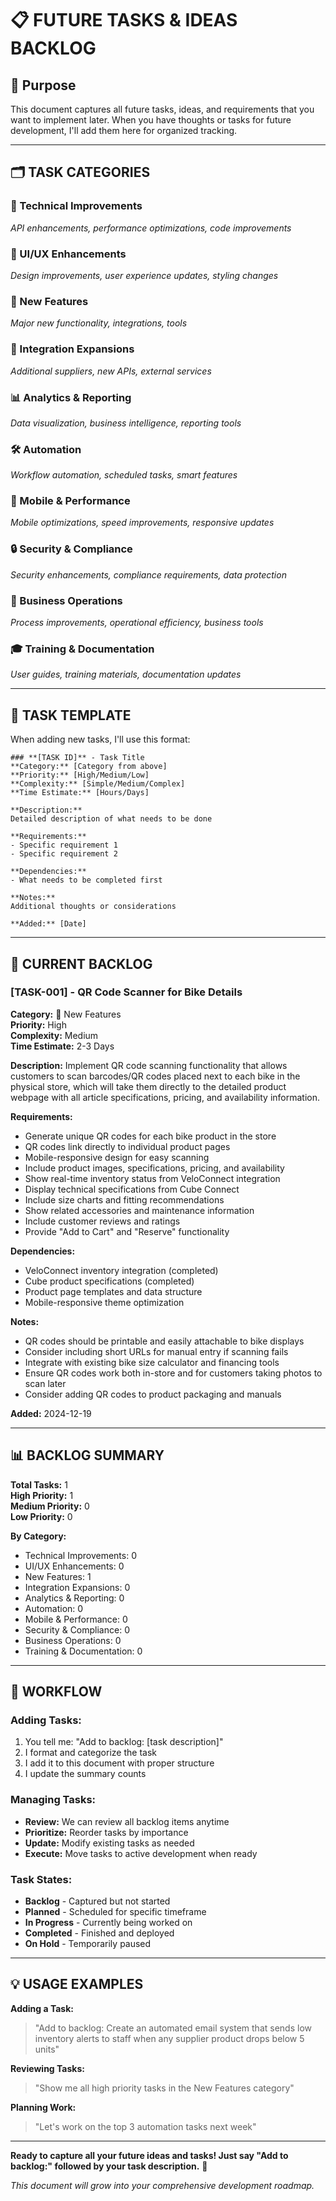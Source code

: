 # 📋 **FUTURE TASKS & IDEAS BACKLOG**

## 🎯 **Purpose**
This document captures all future tasks, ideas, and requirements that you want to implement later. When you have thoughts or tasks for future development, I'll add them here for organized tracking.

---

## 🗂️ **TASK CATEGORIES**

### **🔧 Technical Improvements**
*API enhancements, performance optimizations, code improvements*

### **🎨 UI/UX Enhancements** 
*Design improvements, user experience updates, styling changes*

### **🚀 New Features**
*Major new functionality, integrations, tools*

### **🔗 Integration Expansions**
*Additional suppliers, new APIs, external services*

### **📊 Analytics & Reporting**
*Data visualization, business intelligence, reporting tools*

### **🛠️ Automation**
*Workflow automation, scheduled tasks, smart features*

### **📱 Mobile & Performance**
*Mobile optimizations, speed improvements, responsive updates*

### **🔒 Security & Compliance**
*Security enhancements, compliance requirements, data protection*

### **💼 Business Operations**
*Process improvements, operational efficiency, business tools*

### **🎓 Training & Documentation**
*User guides, training materials, documentation updates*

---

## 📝 **TASK TEMPLATE**

When adding new tasks, I'll use this format:

```
### **[TASK ID]** - Task Title
**Category:** [Category from above]
**Priority:** [High/Medium/Low]  
**Complexity:** [Simple/Medium/Complex]
**Time Estimate:** [Hours/Days]

**Description:**
Detailed description of what needs to be done

**Requirements:**
- Specific requirement 1
- Specific requirement 2

**Dependencies:**
- What needs to be completed first

**Notes:**
Additional thoughts or considerations

**Added:** [Date]
```

---

## 🎯 **CURRENT BACKLOG**

### **[TASK-001]** - QR Code Scanner for Bike Details
**Category:** 🚀 New Features  
**Priority:** High  
**Complexity:** Medium  
**Time Estimate:** 2-3 Days  

**Description:**
Implement QR code scanning functionality that allows customers to scan barcodes/QR codes placed next to each bike in the physical store, which will take them directly to the detailed product webpage with all article specifications, pricing, and availability information.

**Requirements:**
- Generate unique QR codes for each bike product in the store
- QR codes link directly to individual product pages
- Mobile-responsive design for easy scanning
- Include product images, specifications, pricing, and availability
- Show real-time inventory status from VeloConnect integration
- Display technical specifications from Cube Connect
- Include size charts and fitting recommendations
- Show related accessories and maintenance information
- Include customer reviews and ratings
- Provide "Add to Cart" and "Reserve" functionality

**Dependencies:**
- VeloConnect inventory integration (completed)
- Cube product specifications (completed)
- Product page templates and data structure
- Mobile-responsive theme optimization

**Notes:**
- QR codes should be printable and easily attachable to bike displays
- Consider including short URLs for manual entry if scanning fails
- Integrate with existing bike size calculator and financing tools
- Ensure QR codes work both in-store and for customers taking photos to scan later
- Consider adding QR codes to product packaging and manuals

**Added:** 2024-12-19

---

## 📊 **BACKLOG SUMMARY**

**Total Tasks:** 1  
**High Priority:** 1  
**Medium Priority:** 0  
**Low Priority:** 0  

**By Category:**
- Technical Improvements: 0
- UI/UX Enhancements: 0
- New Features: 1
- Integration Expansions: 0
- Analytics & Reporting: 0
- Automation: 0
- Mobile & Performance: 0
- Security & Compliance: 0
- Business Operations: 0
- Training & Documentation: 0

---

## 🔄 **WORKFLOW**

### **Adding Tasks:**
1. You tell me: "Add to backlog: [task description]"
2. I format and categorize the task
3. I add it to this document with proper structure
4. I update the summary counts

### **Managing Tasks:**
- **Review:** We can review all backlog items anytime
- **Prioritize:** Reorder tasks by importance
- **Update:** Modify existing tasks as needed
- **Execute:** Move tasks to active development when ready

### **Task States:**
- **Backlog** - Captured but not started
- **Planned** - Scheduled for specific timeframe  
- **In Progress** - Currently being worked on
- **Completed** - Finished and deployed
- **On Hold** - Temporarily paused

---

## 💡 **USAGE EXAMPLES**

**Adding a Task:**
> "Add to backlog: Create an automated email system that sends low inventory alerts to staff when any supplier product drops below 5 units"

**Reviewing Tasks:**
> "Show me all high priority tasks in the New Features category"

**Planning Work:**
> "Let's work on the top 3 automation tasks next week"

---

**Ready to capture all your future ideas and tasks! Just say "Add to backlog:" followed by your task description.** 📝

*This document will grow into your comprehensive development roadmap.*
